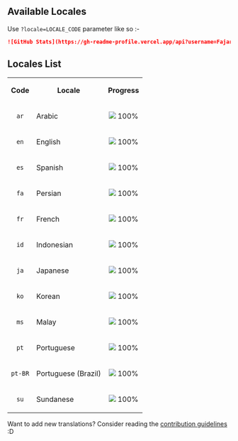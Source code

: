 <!-- DO NOT EDIT THIS FILE DIRECTLY -->
## Available Locales
Use `?locale=LOCALE_CODE` parameter like so :-

```markdown
![GitHub Stats](https://gh-readme-profile.vercel.app/api?username=FajarKim&locale=id)
```

## Locales List

<table>
  <tr>
    <td><p align="center"><b>Code</b></p></td>
    <td><p align="center"><b>Locale</b></p></td>
    <td><p align="center"><b>Progress</b></p></td>
  </tr>
  <tr>
    <td><p align="center"><code>ar</code></p></td>
    <td><p align="left">Arabic</p></td>
    <td><p align="center"><img src="https://shapecolor.vercel.app/?width=14&height=14&radius=7&color=00FF00"/> 100%</p></td>
  </tr>
  <tr>
    <td><p align="center"><code>en</code></p></td>
    <td><p align="left">English</p></td>
    <td><p align="center"><img src="https://shapecolor.vercel.app/?width=14&height=14&radius=7&color=00FF00"/> 100%</p></td>
  </tr>
  <tr>
    <td><p align="center"><code>es</code></p></td>
    <td><p align="left">Spanish</p></td>
    <td><p align="center"><img src="https://shapecolor.vercel.app/?width=14&height=14&radius=7&color=00FF00"/> 100%</p></td>
  </tr>
  <tr>
    <td><p align="center"><code>fa</code></p></td>
    <td><p align="left">Persian</p></td>
    <td><p align="center"><img src="https://shapecolor.vercel.app/?width=14&height=14&radius=7&color=00FF00"/> 100%</p></td>
  </tr>
  <tr>
    <td><p align="center"><code>fr</code></p></td>
    <td><p align="left">French</p></td>
    <td><p align="center"><img src="https://shapecolor.vercel.app/?width=14&height=14&radius=7&color=00FF00"/> 100%</p></td>
  </tr>
  <tr>
    <td><p align="center"><code>id</code></p></td>
    <td><p align="left">Indonesian</p></td>
    <td><p align="center"><img src="https://shapecolor.vercel.app/?width=14&height=14&radius=7&color=00FF00"/> 100%</p></td>
  </tr>
  <tr>
    <td><p align="center"><code>ja</code></p></td>
    <td><p align="left">Japanese</p></td>
    <td><p align="center"><img src="https://shapecolor.vercel.app/?width=14&height=14&radius=7&color=00FF00"/> 100%</p></td>
  </tr>
  <tr>
    <td><p align="center"><code>ko</code></p></td>
    <td><p align="left">Korean</p></td>
    <td><p align="center"><img src="https://shapecolor.vercel.app/?width=14&height=14&radius=7&color=00FF00"/> 100%</p></td>
  </tr>
  <tr>
    <td><p align="center"><code>ms</code></p></td>
    <td><p align="left">Malay</p></td>
    <td><p align="center"><img src="https://shapecolor.vercel.app/?width=14&height=14&radius=7&color=00FF00"/> 100%</p></td>
  </tr>
  <tr>
    <td><p align="center"><code>pt</code></p></td>
    <td><p align="left">Portuguese</p></td>
    <td><p align="center"><img src="https://shapecolor.vercel.app/?width=14&height=14&radius=7&color=00FF00"/> 100%</p></td>
  </tr>
  <tr>
    <td><p align="center"><code>pt-BR</code></p></td>
    <td><p align="left">Portuguese (Brazil)</p></td>
    <td><p align="center"><img src="https://shapecolor.vercel.app/?width=14&height=14&radius=7&color=00FF00"/> 100%</p></td>
  </tr>
  <tr>
    <td><p align="center"><code>su</code></p></td>
    <td><p align="left">Sundanese</p></td>
    <td><p align="center"><img src="https://shapecolor.vercel.app/?width=14&height=14&radius=7&color=00FF00"/> 100%</p></td>
  </tr>
</table>

Want to add new translations? Consider reading the [contribution guidelines](https://github.com/FajarKim/github-readme-profile/blob/master/CONTRIBUTING.md#%EF%B8%8F-translations-contribution) :D
